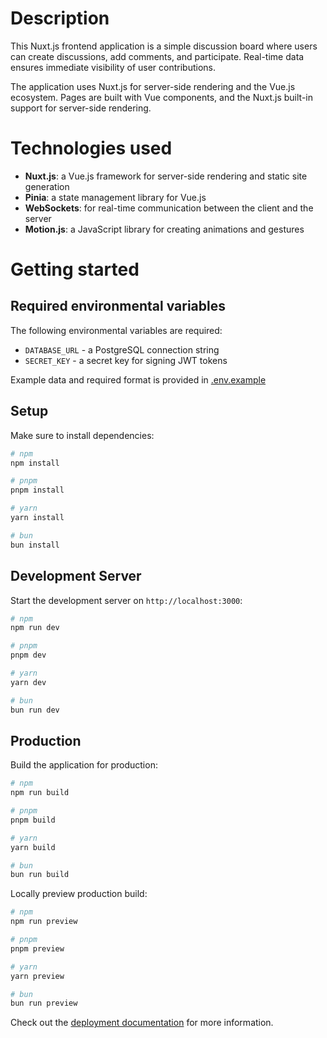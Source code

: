 # Description

This Nuxt.js frontend application is a simple discussion board where users can create discussions, add comments, and participate. Real-time data ensures immediate visibility of user contributions.

The application uses Nuxt.js for server-side rendering and the Vue.js ecosystem. Pages are built with Vue components, and the Nuxt.js built-in support for server-side rendering.

# Technologies used

- **Nuxt.js**: a Vue.js framework for server-side rendering and static site generation
- **Pinia**: a state management library for Vue.js
- **WebSockets**: for real-time communication between the client and the server
- **Motion.js**: a JavaScript library for creating animations and gestures

# Getting started

## Required environmental variables

The following environmental variables are required:

- `DATABASE_URL` - a PostgreSQL connection string
- `SECRET_KEY` - a secret key for signing JWT tokens

Example data and required format is provided in [.env.example](./.env.example)

## Setup

Make sure to install dependencies:

```bash
# npm
npm install

# pnpm
pnpm install

# yarn
yarn install

# bun
bun install
```

## Development Server

Start the development server on `http://localhost:3000`:

```bash
# npm
npm run dev

# pnpm
pnpm dev

# yarn
yarn dev

# bun
bun run dev
```

## Production

Build the application for production:

```bash
# npm
npm run build

# pnpm
pnpm build

# yarn
yarn build

# bun
bun run build
```

Locally preview production build:

```bash
# npm
npm run preview

# pnpm
pnpm preview

# yarn
yarn preview

# bun
bun run preview
```

Check out the [deployment documentation](https://nuxt.com/docs/getting-started/deployment) for more information.
